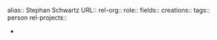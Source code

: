 alias:: Stephan Schwartz
URL::
rel-org::
role::
fields::
creations::
tags:: person
rel-projects::


-

